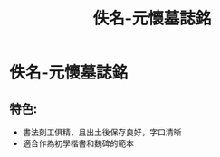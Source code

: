 ﻿---
title: '佚名-元懷墓誌銘'
tags: ['碑刻', '楷書']
order: 6
---
# 佚名-元懷墓誌銘

## 特色:
* 書法刻工俱精，且出土後保存良好，字口清晰
* 適合作為初學楷書和魏碑的範本
